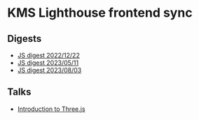 # KMS Lighthouse frontend sync

## Digests
- [JS digest 2022/12/22](./js-digest-22-12-22.md)
- [JS digest 2023/05/11](./js-digest-23-05-11.md)
- [JS digest 2023/08/03](./js-digest-23-08-03.md)

## Talks
- [Introduction to Three.js](./introduction-to-three-js.md)

